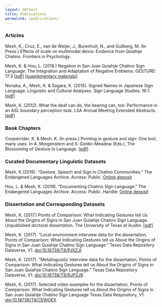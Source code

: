 ```yaml
---
layout: default
title: Publications
permalink: /publications/
---
```


### Articles

Mesh, K., Cruz, E., van de Weijer, J., Burenhult, N., and Gullberg, M.  (In Press.) Effects of scale on multimodal deixis: Evidence from Quiahije Chatino.  Frontiers in Psychology.

Mesh, K. & Hou, L. (2018.) Negation in San Juan Quiahije Chatino Sign Language: 
The Integration and Adaptation of Negative Emblems. GESTURE: 17:3 [[pdf]](/PDFs/20191125_Mesh&Hou_Negation_SJQCSL.pdf) [[supplementary materials]](https://doi.org/10.18738/T8/XUX25E)

Nonaka, A., Mesh, K. & Sagara, K. (2015). Signed Names in Japanese Sign Language: 
Linguistic and Cultural Analyses. Sign Language Studies: 16:1. [[pdf]](/PDFs/SN_JSL.pdf) 

Mesh, K. (2012). What the deaf can do, the hearing can, too: Performance in an ASL 
boundary perception task. LSA Annual Meeting Extended Abstracts. 
[[pdf]](/PDFs/2012_LSA_Abstract.pdf)

### Book Chapters

Cooperrider, K. & Mesh, K. (In press.) Pointing in gesture and sign: One tool, many uses.  In A. Morgenstern and S. Goldin-Meadow (Eds.), The Blossoming of Gesture in Language. [[pdf]](https://psyarxiv.com/k3zpw)


### Curated Documentary Linguistic Datasets

Mesh, K.(2018). “Gesture, Speech and Sign in Chatino Communities.” 
The Endangered Languages Archive. Access: Public. [Online deposit](https://elar.soas.ac.uk/Collection/MPI1053087)

Hou, L. & Mesh, K.  (2018). “Documenting Chatino Sign Language.” 
The Endangered Languages Archive. Access: Public. Handle: [Online deposit](https://elar.soas.ac.uk/Collection/MPI1031992)
  

### Dissertation and Corresponding Datasets

Mesh, K. (2017.) Points of Comparison: What Indicating Gestures tell
Us About the Origins of Signs in San Juan Quiahije
Chatino Sign Language. Unpublished doctoral dissertation. The University of Texas at Austin. 
[[pdf]](/PDFs/MESH-DISSERTATION-2017.pdf)

Mesh, K. (2017). “Local environment interview data for the dissertation, Points of Comparison: 
What Indicating Gestures tell us About the Origins of Signs in San Juan Quiahije Chatino Sign Language.” Texas Data Repository Dataverse, V1. 
[doi:10.18738/T8/PJXZJI](https://doi.org/doi:10.18738/T8/PJXZJI)

Mesh, K. (2017). “Metalinguistic interview data for the dissertation, Points of Comparison: 
What Indicating Gestures tell us About the Origins of Signs in San Juan Quiahije Chatino Sign Language.” 
Texas Data Repository Dataverse, V1. [doi:10.18738/T8/RJP2JR](https://doi.org/doi:10.18738/T8/RJP2JR)

Mesh, K. (2017). Selected video examples for the dissertation, Points of Comparison: What Indicating 
Gestures tell us About the Origins of Signs in San Juan Quiahije Chatino Sign Language
Texas Data Respository, V1. [doi:10.18738/T8/CEWOEX](https://doi.org/doi:10.18738/T8/CEWOEX)


